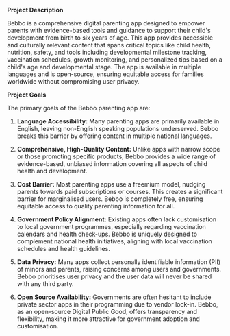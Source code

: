 **Project Description**

Bebbo is a comprehensive digital parenting app designed to empower
parents with evidence-based tools and guidance to support their child\'s
development from birth to six years of age. This app provides accessible
and culturally relevant content that spans critical topics like child
health, nutrition, safety, and tools including developmental milestone
tracking, vaccination schedules, growth monitoring, and personalized
tips based on a child's age and developmental stage. The app is
available in multiple languages and is open-source, ensuring equitable
access for families worldwide without compromising user privacy.

**Project Goals**

The primary goals of the Bebbo parenting app are:

1.  **Language Accessibility:** Many parenting apps are primarily
    available in English, leaving non-English speaking populations
    underserved. Bebbo breaks this barrier by offering content in
    multiple national languages.

2.  **Comprehensive, High-Quality Content:** Unlike apps with narrow
    scope or those promoting specific products, Bebbo provides a wide
    range of evidence-based, unbiased information covering all aspects
    of child health and development.

3.  **Cost Barrier:** Most parenting apps use a freemium model, nudging
    parents towards paid subscriptions or courses. This creates a
    significant barrier for marginalised users. Bebbo is completely
    free, ensuring equitable access to quality parenting information
    for all.

4.  **Government Policy Alignment:** Existing apps often lack
    customisation to local government programmes, especially regarding
    vaccination calendars and health check-ups. Bebbo is uniquely
    designed to complement national health initiatives, aligning with
    local vaccination schedules and health guidelines.

5.  **Data Privacy:** Many apps collect personally identifiable
    information (PII) of minors and parents, raising concerns among
    users and governments. Bebbo prioritises user privacy and the user
    data will never be shared with any third party.

6.  **Open Source Availability:** Governments are often hesitant to
    include private sector apps in their programming due to vendor
    lock-in. Bebbo, as an open-source Digital Public Good, offers
    transparency and flexibility, making it more attractive for
    government adoption and customisation.
